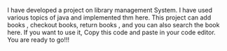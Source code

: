I have developed a project on library management System. I have used various topics of java and implemented thm here. This project can add books , checkout books, return books , and you can also search the book here.
If you want to use it, Copy this code and paste in your code editor. You are ready to go!!!
